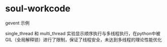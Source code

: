 # soul-workcode
gevent 示例

single_thread 和 multi_thread 实验显示顺序执行与多线程执行，在python中被GIL（全局解释锁）进行了限制，保证了线程安全，未达到多线程的理论性能优化


